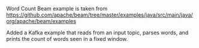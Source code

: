 Word Count Beam example is taken from https://github.com/apache/beam/tree/master/examples/java/src/main/java/org/apache/beam/examples

Added a Kafka example that reads from an input topic, parses words, and prints the count of words seen in a fixed window.
